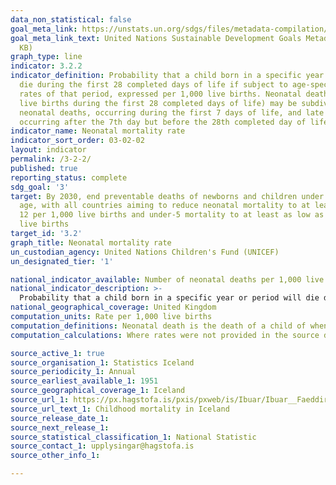 ```yaml
---
data_non_statistical: false
goal_meta_link: https://unstats.un.org/sdgs/files/metadata-compilation/Metadata-Goal-3.pdf
goal_meta_link_text: United Nations Sustainable Development Goals Metadata (PDF 225
  KB)
graph_type: line
indicator: 3.2.2
indicator_definition: Probability that a child born in a specific year or period will
  die during the first 28 completed days of life if subject to age-specific mortality
  rates of that period, expressed per 1,000 live births. Neonatal deaths (deaths among
  live births during the first 28 completed days of life) may be subdivided into early
  neonatal deaths, occurring during the first 7 days of life, and late neonatal deaths,
  occurring after the 7th day but before the 28th completed day of life.
indicator_name: Neonatal mortality rate
indicator_sort_order: 03-02-02
layout: indicator
permalink: /3-2-2/
published: true
reporting_status: complete
sdg_goal: '3'
target: By 2030, end preventable deaths of newborns and children under 5 years of
  age, with all countries aiming to reduce neonatal mortality to at least as low as
  12 per 1,000 live births and under-5 mortality to at least as low as 25 per 1,000
  live births
target_id: '3.2'
graph_title: Neonatal mortality rate
un_custodian_agency: United Nations Children's Fund (UNICEF)
un_designated_tier: '1'

national_indicator_available: Number of neonatal deaths per 1,000 live births
national_indicator_description: >-
  Probability that a child born in a specific year or period will die during the first 28 completed days of life if subject to age-specific mortality rates of that period, expressed per 1,000 live births. Neonatal deaths (deaths among live births during the first 28 completed days of life)
national_geographical_coverage: United Kingdom
computation_units: Rate per 1,000 live births
computation_definitions: Neonatal death is the death of a child of when the age of the child is under 28 days. 
computation_calculations: Where rates were not provided in the source data, the following calculation was carried out -  (Number of neonatal deaths / number of live births) * 1,000 

source_active_1: true
source_organisation_1: Statistics Iceland
source_periodicity_1: Annual 
source_earliest_available_1: 1951
source_geographical_coverage_1: Iceland
source_url_1: https://px.hagstofa.is/pxis/pxweb/is/Ibuar/Ibuar__Faeddirdanir__danir__danarmein/MAN05321.px
source_url_text_1: Childhood mortality in Iceland
source_release_date_1: 
source_next_release_1: 
source_statistical_classification_1: National Statistic
source_contact_1: upplysingar@hagstofa.is
source_other_info_1: 

---
```

